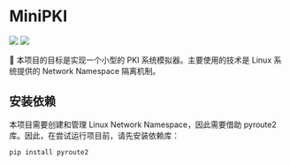 # MiniPKI
[![](https://img.shields.io/badge/Author-Xu.Cao-lightgreen)](https://github.com/SteveCurcy) ![](https://img.shields.io/badge/Version-0.2.3-yellow)

🎯 本项目的目标是实现一个小型的 PKI 系统模拟器。主要使用的技术是 Linux 系统提供的 Network Namespace 隔离机制。

## 安装依赖

本项目需要创建和管理 Linux Network Namespace，因此需要借助 pyroute2 库。因此，在尝试运行项目前，请先安装依赖库：

```shell
pip install pyroute2
```